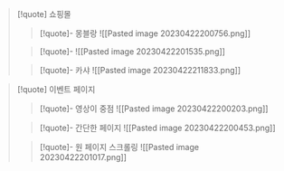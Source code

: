 
>[!quote] 쇼핑몰
>>[!quote]- 몽블랑
>>![[Pasted image 20230422200756.png]]
>
>>[!quote]-
>> ![[Pasted image 20230422201535.png]]
>
>>[!quote]- 카샤 
>>![[Pasted image 20230422211833.png]]

>[!quote] 이벤트 페이지
>>[!quote]- 영상이 중점
>>![[Pasted image 20230422200203.png]]
>
>>[!quote]- 간단한 페이지
>>![[Pasted image 20230422200453.png]]
>
>>[!quote]- 원 페이지 스크롤링
>>![[Pasted image 20230422201017.png]]
>


